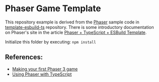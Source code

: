 # Phaser Game Template
This repository example is derived from the [Phaser](https://phaser.io/) sample code in [template-esbuild-ts](https://github.com/phaserjs/template-esbuild-ts) repository.  There is some introductory documentation on Phaser's site in the article [Phaser + TypeScript + ESBuild Template](https://phaser.io/news/2024/02/phaser-esbuild-typescript-template).

Initialize this folder by executing:  `npm install`

## References:
* [Making your first Phaser 3 game](https://phaser.io/tutorials/making-your-first-phaser-3-game/part1/)
* [Using Phaser with TypeScript](https://phaser.io/tutorials/how-to-use-phaser-with-typescript)
